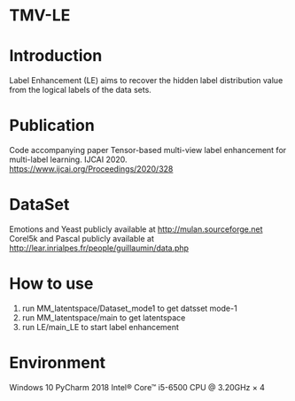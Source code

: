 # TMV-LE
# Introduction
Label Enhancement (LE) aims to recover the hidden label distribution value from the logical labels of the data sets.
# Publication
Code accompanying paper Tensor-based multi-view label enhancement for multi-label learning. IJCAI 2020.
https://www.ijcai.org/Proceedings/2020/328
# DataSet
Emotions and Yeast publicly available at http://mulan.sourceforge.net
Corel5k and Pascal publicly available at http://lear.inrialpes.fr/people/guillaumin/data.php
# How to use
1. run MM_latentspace/Dataset_mode1 to get datsset mode-1
2. run MM_latentspace/main to get latentspace
3. run LE/main_LE to start label enhancement
# Environment
Windows 10
PyCharm 2018
Intel® Core™ i5-6500 CPU @ 3.20GHz × 4
